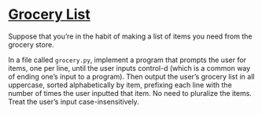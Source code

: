 # [Grocery List](https://cs50.harvard.edu/python/2022/psets/3/grocery/#grocery-list)

Suppose that you’re in the habit of making a list of items you need from the grocery store.

In a file called `grocery.py`, implement a program that prompts the user for items, one per line, until the user inputs control-d (which is a common way of ending one’s input to a program). Then output the user’s grocery list in all uppercase, sorted alphabetically by item, prefixing each line with the number of times the user inputted that item. No need to pluralize the items. Treat the user’s input case-insensitively.
